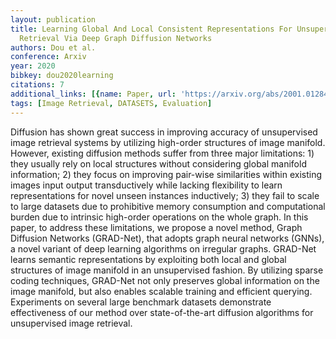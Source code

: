 ```yaml
---
layout: publication
title: Learning Global And Local Consistent Representations For Unsupervised Image
  Retrieval Via Deep Graph Diffusion Networks
authors: Dou et al.
conference: Arxiv
year: 2020
bibkey: dou2020learning
citations: 7
additional_links: [{name: Paper, url: 'https://arxiv.org/abs/2001.01284'}]
tags: [Image Retrieval, DATASETS, Evaluation]
---
```

Diffusion has shown great success in improving accuracy of unsupervised image
retrieval systems by utilizing high-order structures of image manifold.
However, existing diffusion methods suffer from three major limitations: 1)
they usually rely on local structures without considering global manifold
information; 2) they focus on improving pair-wise similarities within existing
images input output transductively while lacking flexibility to learn
representations for novel unseen instances inductively; 3) they fail to scale
to large datasets due to prohibitive memory consumption and computational
burden due to intrinsic high-order operations on the whole graph. In this
paper, to address these limitations, we propose a novel method, Graph Diffusion
Networks (GRAD-Net), that adopts graph neural networks (GNNs), a novel variant
of deep learning algorithms on irregular graphs. GRAD-Net learns semantic
representations by exploiting both local and global structures of image
manifold in an unsupervised fashion. By utilizing sparse coding techniques,
GRAD-Net not only preserves global information on the image manifold, but also
enables scalable training and efficient querying. Experiments on several large
benchmark datasets demonstrate effectiveness of our method over
state-of-the-art diffusion algorithms for unsupervised image retrieval.